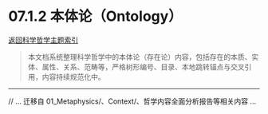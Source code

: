 
# 07.1.2 本体论（Ontology）

[返回科学哲学主题索引](./README.md)

> 本文档系统整理科学哲学中的本体论（存在论）内容，包括存在的本质、实体、属性、关系、范畴等，严格树形编号、目录、本地跳转锚点与交叉引用，内容持续规范化中。

---

// ... 迁移自 01_Metaphysics/、Context/、哲学内容全面分析报告等相关内容 ...
